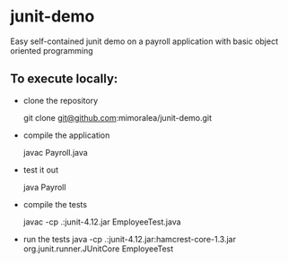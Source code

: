 # junit-demo
Easy self-contained junit demo on a payroll application with basic object oriented programming


## To execute locally:
* clone the repository

	git clone git@github.com:mimoralea/junit-demo.git


* compile the application

	javac Payroll.java


* test it out

	java Payroll


* compile the tests

	javac -cp .:junit-4.12.jar EmployeeTest.java


* run the tests
	java -cp .:junit-4.12.jar:hamcrest-core-1.3.jar org.junit.runner.JUnitCore EmployeeTest
